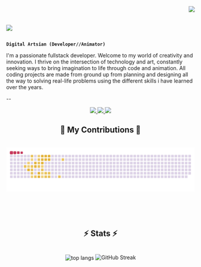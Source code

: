 <img src="https://visitor-badge.laobi.icu/badge?page_id=tewodrosAe.tewodrosAe"  align='right'/>

<h1 align="left">
    <img src="https://readme-typing-svg.herokuapp.com/?font=Georgia&weight=700&duration=1000&pause=100&color=29AE77&size=35&vCenter=true&width=500&height=70&duration=4000&lines=Hi+There!+🌟;🤹+Tewodros+Yiheyis+Here!" />
</h1>

**`Digital Artsian (Developer//Animator)`**

I'm a passionate fullstack developer. Welcome to my world of creativity and innovation. I thrive on the intersection of technology and art, constantly seeking ways to bring imagination to life through code and animation.
All coding projects are made from ground up from planning and designing all the way to solving real-life problems using the different skills i have learned over the years.

--
<!--
**tewodrosAe/tewodrosAe** is a ✨ _special_ ✨ repository because its `README.md` (this file) appears on your GitHub profile.

Here are some ideas to get you started:

- 🔭 I’m currently working on ...
- 🌱 I’m currently learning ...
- 👯 I’m looking to collaborate on ...
- 🤔 I’m looking for help with ...
- 💬 Ask me about ...
- 📫 How to reach me: ...
- 😄 Pronouns: ...
- ⚡ Fun fact: ...
-->
<div align="center"> 
  <a href="mailto:tewodrosaemiro@gmail.com">
    <img src="https://img.shields.io/badge/Gmail-030303?style=for-the-badge&logo=gmail&logoColor=red" />
  </a>
  <a href="https://www.linkedin.com/in/tewodros-yiheyis/" target="_blank">
    <img src="https://img.shields.io/badge/LinkedIn-2077B5?style=for-the-badge&logo=linkedin&logoColor=white" target="_blank" />
  </a>
  <a href="https://tewodrosae.github.io/Portfolio/" target="_blank">
     <img src="https://img.shields.io/badge/Portfolio-B73BFE?style=for-the-badge&logo=Vaadin&logoColor=white" target="_blank" /> <!-- sqlite, safari, google-chrome are other good icon options -->
  </a>
</div>

<div align="center">
  <h2>🐍 My Contributions 🐍</h2>
  <br>
  <img alt="snake eating my contributions" src="https://raw.githubusercontent.com/tewodrosAe/tewodrosAe/output/github-contribution-grid-snake.gif?color_snake=orange&color_dots=#fff,#8dbdff,#fff,#4b91f1,#3c7dd9" />
  
  <br/><br/><br/>
</div>

<h2 align="center">⚡ Stats ⚡</h2>
<br>
<div align=center>
  <img width=325 align="center" src="https://github-readme-stats.vercel.app/api/top-langs/?username=tewodrosAe&hide=HTML&langs_count=8&layout=compact&theme=react&border_radius=10&size_weight=0.5&count_weight=0.5&exclude_repo=github-readme-stats" alt="top langs" />
  <img src="https://streak-stats.demolab.com?user=tewodrosAe&theme=tokyonight" alt="GitHub Streak" />
</div>

